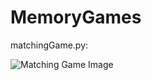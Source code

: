 # MemoryGames

matchingGame.py:

![Matching Game Image](https://github.com/VinnieM-3/MemoryGames/master/matchingGame.jpg)
